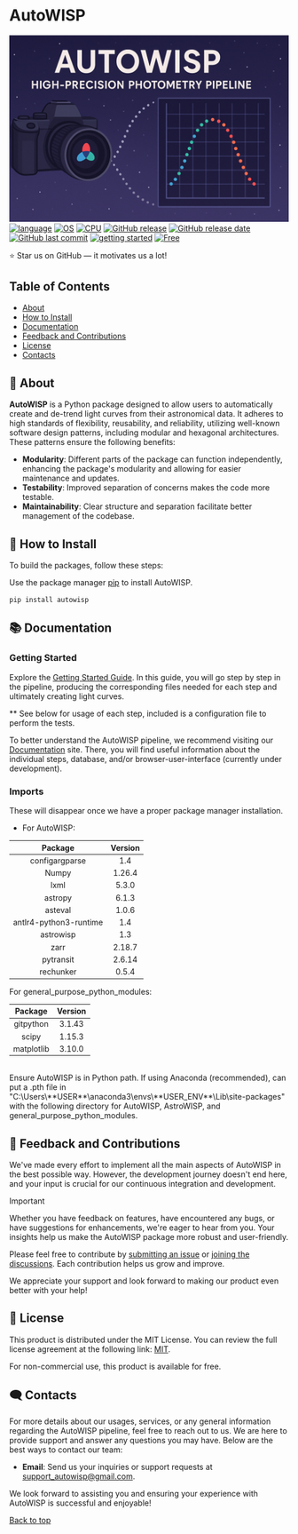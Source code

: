 <a name="top"></a>
# AutoWISP
[![AutoWISP](https://github.com/kpenev/AutoWISP/blob/master/AutoWISP.png)](https://github.com/kpenev/AutoWISP)
[![language](https://img.shields.io/badge/Python-3776AB?logo=python&logoColor=fff)](https://www.python.org/about/)
[![OS](https://img.shields.io/badge/OS-linux%2C%20windows%2C%20macOS-0078D4)](https://github.com/kpenev/AutoWISP/tree/master/documentation)
[![CPU](https://img.shields.io/badge/CPU-x86%2C%20x64%2C%20ARM%2C%20ARM64-FF8C00)](https://github.com/kpenev/AutoWISP/tree/master/documentation)
[![GitHub release](https://img.shields.io/github/v/release/kpenev/AutoWISP)](#)
[![GitHub release date](https://img.shields.io/github/release-date/kpenev/AutoWISP)](#)
[![GitHub last commit](https://img.shields.io/github/last-commit/kpenev/AutoWISP)](#)
[![getting started](https://img.shields.io/badge/getting_started-guide-1D76DB)](https://github.com/kpenev/AutoWISP/tree/master/documentation)
[![Free](https://img.shields.io/badge/free_for_non_commercial_use-brightgreen)](#-license)

⭐ Star us on GitHub — it motivates us a lot!

## Table of Contents
- [About](#-about)
- [How to Install](#-how-to-build)
- [Documentation](#-documentation)
- [Feedback and Contributions](#-feedback-and-contributions)
- [License](#-license)
- [Contacts](#%EF%B8%8F-contacts)

## 🚀 About

**AutoWISP** is a Python package designed to allow users to automatically create and de-trend light curves from their astronomical data. It adheres to high standards of flexibility, reusability, and reliability, utilizing well-known software design patterns, including modular and hexagonal architectures. These patterns ensure the following benefits:

- **Modularity**: Different parts of the package can function independently, enhancing the package's modularity and allowing for easier maintenance and updates.
- **Testability**: Improved separation of concerns makes the code more testable.
- **Maintainability**: Clear structure and separation facilitate better management of the codebase.

## 📝 How to Install

To build the packages, follow these steps:

Use the package manager [pip](https://pip.pypa.io/en/stable/) to install AutoWISP.

    pip install autowisp

## 📚 Documentation

### Getting Started
Explore the [Getting Started Guide](https://github.com/kpenev/AutoWISP/tree/master/documentation).
In this guide, you will go step by step in the pipeline, producing the corresponding files needed for each step and ultimately creating light curves.

** See below for usage of each step, included is a configuration file to perform the tests.

To better understand the AutoWISP pipeline, we recommend visiting our [Documentation](https://github.com/kpenev/AutoWISP/tree/master/documentation) site.
There, you will find useful information about the individual steps, database, and/or browser-user-interface (currently under development).

### Imports

These will disappear once we have a proper package manager installation.

* For AutoWISP:

|         Package         |  Version  |
|:-----------------------:|:---------:|
|     configargparse      |    1.4    |
|          Numpy          |  1.26.4   |
|          lxml           |   5.3.0   |
|         astropy         |   6.1.3   |
|         asteval         |   1.0.6   |
| antlr4-python3-runtime  |    1.4    |
|        astrowisp        |    1.3    |
|          zarr           |  2.18.7   |
|        pytransit        |  2.6.14   |
|        rechunker        |   0.5.4   |

For general_purpose_python_modules:

|         Package          |  Version  |
|:------------------------:|:---------:|
|        gitpython         |  3.1.43   |
|          scipy           |  1.15.3   |
|        matplotlib        |  3.10.0   |

<br>
Ensure AutoWISP is in Python path. If using Anaconda (recommended), can put
a .pth file in "C:\Users\**USER**\anaconda3\envs\**USER_ENV**\Lib\site-packages"
with the following directory for AutoWISP, AstroWISP, and general_purpose_python_modules.

## 🤝 Feedback and Contributions

We've made every effort to implement all the main aspects of AutoWISP in the best possible way. However, the development journey doesn't end here, and your input is crucial for our continuous integration and development.

> [!IMPORTANT]
> Whether you have feedback on features, have encountered any bugs, or have suggestions for enhancements, we're eager to hear from you. Your insights help us make the AutoWISP package more robust and user-friendly.

Please feel free to contribute by [submitting an issue](https://github.com/kpenev/AutoWISP/issues) or [joining the discussions](https://github.com/kpenev/AutoWISP/discussions). Each contribution helps us grow and improve.

We appreciate your support and look forward to making our product even better with your help!

## 📃 License

This product is distributed under the MIT License. You can review the full license agreement at the following link: [MIT](https://choosealicense.com/licenses/mit/).

For non-commercial use, this product is available for free.

## 🗨️ Contacts

For more details about our usages, services, or any general information regarding the AutoWISP pipeline, feel free to reach out to us. We are here to provide support and answer any questions you may have. Below are the best ways to contact our team:

- **Email**: Send us your inquiries or support requests at [support_autowisp@gmail.com](mailto:support_autowisp@gmail.com).

We look forward to assisting you and ensuring your experience with AutoWISP is successful and enjoyable!

[Back to top](#top)
